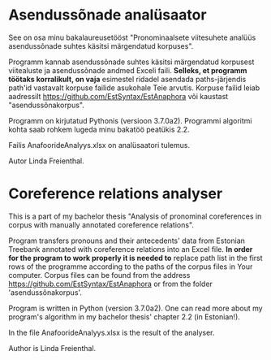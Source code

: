 # Asendussõnade analüsaator
See on osa minu bakalaureusetööst "Pronominaalsete viitesuhete analüüs asendussõnade suhtes käsitsi märgendatud korpuses".

Programm kannab asendussõnade suhtes käsitsi märgendatud korpusest viitealuste ja asendussõnade andmed Exceli faili.
**Selleks, et programm töötaks korralikult, on vaja** esimestel ridadel asendada paths-järjendis path'id vastavalt korpuse failide
asukohale Teie arvutis. Korpuse failid leiab aadressilt https://github.com/EstSyntax/EstAnaphora või kaustast "asendussõnakorpus".

Programm on kirjutatud Pythonis (versioon 3.7.0a2).
Programmi algoritmi kohta saab rohkem lugeda minu bakatöö peatükis 2.2. 

Failis AnafoorideAnalyys.xlsx on analüsaatori tulemus.

Autor Linda Freienthal.

# Coreference relations analyser
This is a part of my bachelor thesis "Analysis of pronominal coreferences in corpus with manually annotated coreference relations". 

Program transfers pronouns and their antecedents' data from Estonian Treebank annotated with coreference relations into an Excel file. 
**In order for the program to work properly it is needed to** replace path list in the first rows of the programme according to the paths of the corpus files in Your computer. Corpus files can be found from the address https://github.com/EstSyntax/EstAnaphora or from the folder 'asendussõnakorpus'. 

Program is written in Python (version 3.7.0a2).
One can read more about my program's algorithm in my bachelor thesis' chapter 2.2 (in Estonian!). 

In the file AnafoorideAnalyys.xlsx is the result of the analyser.

Author is Linda Freienthal. 
